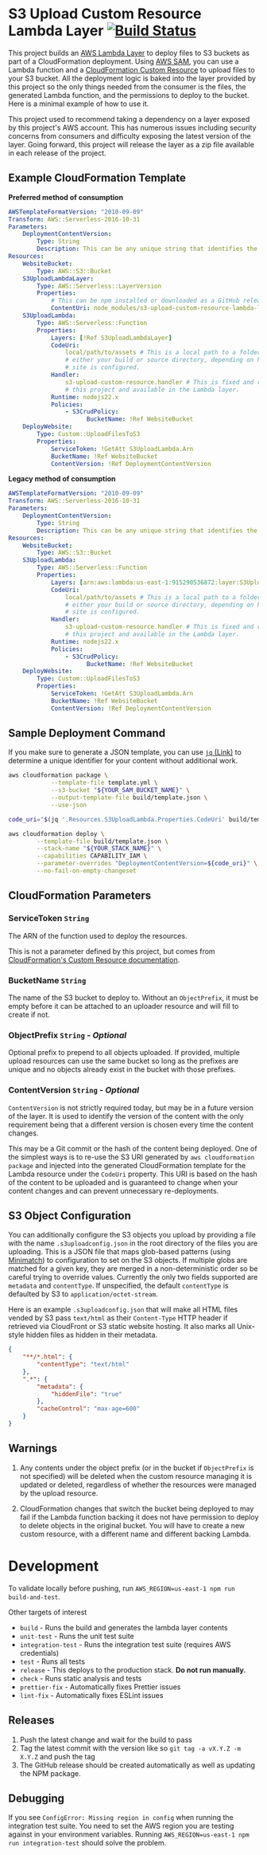 # S3 Upload Custom Resource Lambda Layer [![Build Status](https://github.com/quittle/s3-upload-custom-resource-lambda-layer/actions/workflows/npm.yml/badge.svg)](https://github.com/quittle/s3-upload-custom-resource-lambda-layer/actions/workflows/npm.yml)

This project builds an [AWS Lambda Layer](https://docs.aws.amazon.com/lambda/latest/dg/configuration-layers.html) to deploy files to S3 buckets as part of a CloudFormation deployment. Using [AWS SAM](https://docs.aws.amazon.com/serverless-application-model/latest/developerguide/what-is-sam.html), you can use a Lambda function and a [CloudFormation Custom Resource](https://docs.aws.amazon.com/AWSCloudFormation/latest/UserGuide/template-custom-resources.html) to upload files to your S3 bucket. All the deployment logic is baked into the layer provided by this project so the only things needed from the consumer is the files, the generated Lambda function, and the permissions to deploy to the bucket. Here is a minimal example of how to use it.

This project used to recommend taking a dependency on a layer exposed by this project's AWS account. This has numerous issues including security concerns from consumers and difficulty exposing the latest version of the layer. Going forward, this project will release the layer as a zip file available in each release of the project.

## Example CloudFormation Template

**Preferred method of consumption**

```yaml
AWSTemplateFormatVersion: "2010-09-09"
Transform: AWS::Serverless-2016-10-31
Parameters:
    DeploymentContentVersion:
        Type: String
        Description: This can be any unique string that identifies the current set of files you are deploying.
Resources:
    WebsiteBucket:
        Type: AWS::S3::Bucket
    S3UploadLambdaLayer:
        Type: AWS::Serverless::LayerVersion
        Properties:
            # This can be npm installed or downloaded as a GitHub release artifact
            ContentUri: node_modules/s3-upload-custom-resource-lambda-layer/dist/layer.zip
    S3UploadLambda:
        Type: AWS::Serverless::Function
        Properties:
            Layers: [!Ref S3UploadLambdaLayer]
            CodeUri:
                local/path/to/assets # This is a local path to a folder of files you want to deploy,
                # either your build or source directory, depending on how your
                # site is configured.
            Handler:
                s3-upload-custom-resource.handler # This is fixed and references a file provided by
                # this project and available in the Lambda layer.
            Runtime: nodejs22.x
            Policies:
                - S3CrudPolicy:
                      BucketName: !Ref WebsiteBucket
    DeployWebsite:
        Type: Custom::UploadFilesToS3
        Properties:
            ServiceToken: !GetAtt S3UploadLambda.Arn
            BucketName: !Ref WebsiteBucket
            ContentVersion: !Ref DeploymentContentVersion
```

**Legacy method of consumption**

```yaml
AWSTemplateFormatVersion: "2010-09-09"
Transform: AWS::Serverless-2016-10-31
Parameters:
    DeploymentContentVersion:
        Type: String
        Description: This can be any unique string that identifies the files you are deploying.
Resources:
    WebsiteBucket:
        Type: AWS::S3::Bucket
    S3UploadLambda:
        Type: AWS::Serverless::Function
        Properties:
            Layers: [arn:aws:lambda:us-east-1:915290536872:layer:S3UploadCustomResource:5]
            CodeUri:
                local/path/to/assets # This is a local path to a folder of files you want to deploy,
                # either your build or source directory, depending on how your
                # site is configured.
            Handler:
                s3-upload-custom-resource.handler # This is fixed and references a file provided by
                # this project and available in the Lambda layer.
            Runtime: nodejs22.x
            Policies:
                - S3CrudPolicy:
                      BucketName: !Ref WebsiteBucket
    DeployWebsite:
        Type: Custom::UploadFilesToS3
        Properties:
            ServiceToken: !GetAtt S3UploadLambda.Arn
            BucketName: !Ref WebsiteBucket
            ContentVersion: !Ref DeploymentContentVersion
```

## Sample Deployment Command

If you make sure to generate a JSON template, you can use [`jq` (Link)](https://stedolan.github.io/jq/) to determine a unique identifier for your content without additional work.

```bash
aws cloudformation package \
            --template-file template.yml \
            --s3-bucket "${YOUR_SAM_BUCKET_NAME}" \
            --output-template-file build/template.json \
            --use-json

code_uri="$(jq '.Resources.S3UploadLambda.Properties.CodeUri' build/template.json --raw-output)"

aws cloudformation deploy \
        --template-file build/template.json \
        --stack-name "${YOUR_STACK_NAME}" \
        --capabilities CAPABILITY_IAM \
        --parameter-overrides "DeploymentContentVersion=${code_uri}" \
        --no-fail-on-empty-changeset
```

## CloudFormation Parameters

### ServiceToken `String`

The ARN of the function used to deploy the resources.

This is not a parameter defined by this project, but comes from [CloudFormation's Custom Resource documentation](https://docs.aws.amazon.com/AWSCloudFormation/latest/UserGuide/aws-resource-cfn-customresource.html).

### BucketName `String`

The name of the S3 bucket to deploy to. Without an `ObjectPrefix`, it must be empty before it can be attached to an uploader resource and will fill to create if not.

### ObjectPrefix `String` - _Optional_

Optional prefix to prepend to all objects uploaded. If provided, multiple upload resources can use the same bucket so long as the prefixes are unique and no objects already exist in the bucket with those prefixes.

### ContentVersion `String` - _Optional_

`ContentVersion` is not strictly required today, but may be in a future version of the layer. It is used to identify the version of the content with the only requirement being that a different version is chosen every time the content changes.

This may be a Git commit or the hash of the content being deployed. One of the simplest ways is to re-use the S3 URI generated by `aws cloudformation package` and injected into the generated CloudFormation template for the Lambda resource under the `CodeUri` property. This URI is based on the hash of the content to be uploaded and is guaranteed to change when your content changes and can prevent unnecessary re-deployments.

## S3 Object Configuration

You can additionally configure the S3 objects you upload by providing a file with the name `.s3uploadconfig.json` in the root directory of the files you are uploading. This is a JSON file that maps glob-based patterns (using [Minimatch](https://github.com/isaacs/minimatch)) to configuration to set on the S3 objects. If multiple globs are matched for a given key, they are merged in a non-deterministic order so be careful trying to override values. Currently the only two fields supported are `metadata` and `contentType`. If unspecified, the default `contentType` is defaulted by S3 to `application/octet-stream`.

Here is an example `.s3uploadconfig.json` that will make all HTML files vended by S3 pass `text/html` as their `Content-Type` HTTP header if retrieved via CloudFront or S3 static website hosting. It also marks all Unix-style hidden files as hidden in their metadata.

```json
{
    "**/*.html": {
        "contentType": "text/html"
    },
    ".*": {
        "metadata": {
            "hiddenFile": "true"
        },
        "cacheControl": "max-age=600"
    }
}
```

## Warnings

1. Any contents under the object prefix (or in the bucket if `ObjectPrefix` is not specified) will be deleted when the custom resource managing it is updated or deleted, regardless of whether the resources were managed by the upload resource.

2. CloudFormation changes that switch the bucket being deployed to may fail if the Lambda function backing it does not have permission to deploy to delete objects in the original bucket. You will have to create a new custom resource, with a different name and different backing Lambda.

# Development

To validate locally before pushing, run `AWS_REGION=us-east-1 npm run build-and-test`.

Other targets of interest

- `build` - Runs the build and generates the lambda layer contents
- `unit-test` - Runs the unit test suite
- `integration-test` - Runs the integration test suite (requires AWS credentials)
- `test` - Runs all tests
- `release` - This deploys to the production stack. **Do not run manually.**
- `check` - Runs static analysis and tests
- `prettier-fix` - Automatically fixes Prettier issues
- `lint-fix` - Automatically fixes ESLint issues

## Releases

1. Push the latest change and wait for the build to pass
1. Tag the latest commit with the version like so `git tag -a vX.Y.Z -m X.Y.Z` and push the tag
1. The GitHub release should be created automatically as well as updating the NPM package.

## Debugging

If you see `ConfigError: Missing region in config` when running the integration test suite. You need to set the AWS region you are testing against in your environment variables. Running `AWS_REGION=us-east-1 npm run integration-test` should solve the problem.
